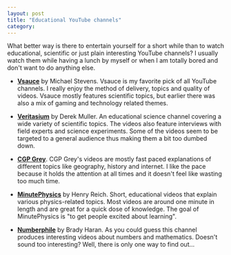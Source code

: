 ```yaml
---
layout: post
title: "Educational YouTube channels"
category: 
---
```


What better way is there to entertain yourself for a short while than to watch educational, scientific or just plain interesting YouTube channels? I usually watch them while having a lunch by myself or when I am totally bored and don't want to do anything else. 

<!-- more -->

* **[Vsauce](https://www.youtube.com/user/Vsauce)** by Michael Stevens. Vsauce is my favorite pick of all YouTube channels. I really enjoy the method of delivery, topics and quality of videos. Vsauce mostly features scientific topics, but earlier there was also a mix of gaming and technology related themes. 

* **[Veritasium](https://www.youtube.com/user/1veritasium)** by Derek Muller. An educational science channel covering a wide variety of scientific topics. The videos also feature interviews with field experts and science experiments. Some of the videos seem to be targeted to a general audience thus making them a bit too dumbed down.

* **[CGP Grey](https://www.youtube.com/user/CGPGrey)**. CGP Grey's videos are mostly fast paced explanations of different topics like geography, history and internet. I like the pace because it holds the attention at all times and it doesn't feel like wasting too much time. 

* **[MinutePhysics](https://www.youtube.com/user/minutephysics)** by Henry Reich. Short, educational videos that explain various physics-related topics. Most videos are around one minute in length and are great for a quick dose of knowledge. The goal of MinutePhysics is "to get people excited about learning". 

* **[Numberphile](https://www.youtube.com/user/numberphile)** by Brady Haran. As you could guess this channel produces interesting videos about numbers and mathematics. Doesn't sound too interesting? Well, there is only one way to find out...